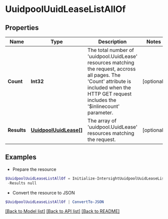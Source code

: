 # UuidpoolUuidLeaseListAllOf
## Properties

Name | Type | Description | Notes
------------ | ------------- | ------------- | -------------
**Count** | **Int32** | The total number of &#39;uuidpool.UuidLease&#39; resources matching the request, accross all pages. The &#39;Count&#39; attribute is included when the HTTP GET request includes the &#39;$inlinecount&#39; parameter. | [optional] 
**Results** | [**UuidpoolUuidLease[]**](UuidpoolUuidLease.md) | The array of &#39;uuidpool.UuidLease&#39; resources matching the request. | [optional] 

## Examples

- Prepare the resource
```powershell
$UuidpoolUuidLeaseListAllOf = Initialize-IntersightUuidpoolUuidLeaseListAllOf  -Count null `
 -Results null
```

- Convert the resource to JSON
```powershell
$UuidpoolUuidLeaseListAllOf | ConvertTo-JSON
```

[[Back to Model list]](../README.md#documentation-for-models) [[Back to API list]](../README.md#documentation-for-api-endpoints) [[Back to README]](../README.md)


